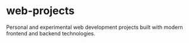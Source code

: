 # web-projects
Personal and experimental web development projects built with modern frontend and backend technologies.
